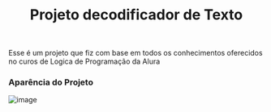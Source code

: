 <h1 align="center"> Projeto decodificador de Texto</h1>
<br>
<p>Esse é um projeto que fiz com base em todos os conhecimentos oferecidos no curos de Logica de Programação da Alura</p>
<h3 align="start" > Aparência do Projeto</h3>

![image](https://github.com/user-attachments/assets/d6ac0d4a-3f36-43f7-96ae-c0b1bb3b6d07)
